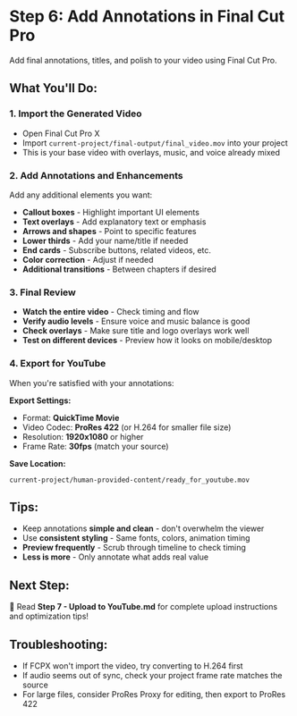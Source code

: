 # Step 6: Add Annotations in Final Cut Pro

Add final annotations, titles, and polish to your video using Final Cut Pro.

## What You'll Do:

### 1. Import the Generated Video
- Open Final Cut Pro X
- Import `current-project/final-output/final_video.mov` into your project
- This is your base video with overlays, music, and voice already mixed

### 2. Add Annotations and Enhancements
Add any additional elements you want:
- **Callout boxes** - Highlight important UI elements
- **Text overlays** - Add explanatory text or emphasis
- **Arrows and shapes** - Point to specific features
- **Lower thirds** - Add your name/title if needed
- **End cards** - Subscribe buttons, related videos, etc.
- **Color correction** - Adjust if needed
- **Additional transitions** - Between chapters if desired

### 3. Final Review
- **Watch the entire video** - Check timing and flow
- **Verify audio levels** - Ensure voice and music balance is good
- **Check overlays** - Make sure title and logo overlays work well
- **Test on different devices** - Preview how it looks on mobile/desktop

### 4. Export for YouTube
When you're satisfied with your annotations:

**Export Settings:**
- Format: **QuickTime Movie**
- Video Codec: **ProRes 422** (or H.264 for smaller file size)
- Resolution: **1920x1080** or higher
- Frame Rate: **30fps** (match your source)

**Save Location:**
```
current-project/human-provided-content/ready_for_youtube.mov
```

## Tips:
- Keep annotations **simple and clean** - don't overwhelm the viewer
- Use **consistent styling** - Same fonts, colors, animation timing
- **Preview frequently** - Scrub through timeline to check timing
- **Less is more** - Only annotate what adds real value

## Next Step:
📖 Read **Step 7 - Upload to YouTube.md** for complete upload instructions and optimization tips!

## Troubleshooting:
- If FCPX won't import the video, try converting to H.264 first
- If audio seems out of sync, check your project frame rate matches the source
- For large files, consider ProRes Proxy for editing, then export to ProRes 422